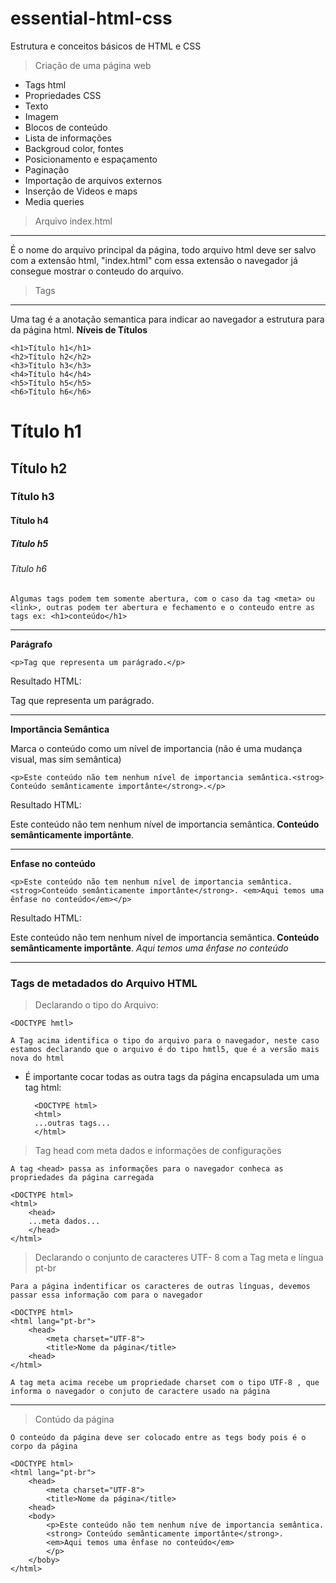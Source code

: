 # essential-html-css

Estrutura e conceitos básicos de HTML e CSS
> Criação de uma página web

- Tags html
- Propriedades CSS
- Texto
- Imagem
- Blocos de conteúdo
- Lista de informações
- Backgroud color, fontes
- Posicionamento e espaçamento
- Paginação
- Importação de arquivos externos
- Inserção de Videos e maps
- Media queries

>Arquivo index.html
---

É o nome do arquivo principal da página, todo arquivo html deve ser salvo com a extensão html, "index.html" com essa extensão o navegador já consegue mostrar o conteudo do arquivo.

> Tags
---
Uma tag é a anotação semantica para indicar ao navegador a estrutura para da página html.
**Níveis de Títulos**

```
<h1>Título h1</h1>
<h2>Título h2</h2>
<h3>Título h3</h3>
<h4>Título h4</h4>
<h5>Título h5</h5>
<h6>Título h6</h6>
```

<h1>Título h1</h1>
<h2>Título h2</h2>
<h3>Título h3</h3>
<h4>Título h4</h4>
<h5>Título h5</h5>
<h6>Título h6</h6>

`Algumas tags podem tem somente abertura, com o caso da tag <meta> ou <link>, outras podem ter abertura e fechamento e o conteudo entre as tags ex: <h1>conteúdo</h1>`

---

**Parágrafo**
```
<p>Tag que representa um parágrado.</p>
```
Resultado HTML:<p>Tag que representa um parágrado.</p>

---

**Importância Semântica**

Marca o conteúdo como um nível de importancia (não é uma mudança visual, mas sim semântica)
```
<p>Este conteúdo não tem nenhum nível de importancia semântica.<strog> Conteúdo semânticamente importânte</strong>.</p>
```
Resultado HTML:
<p>Este conteúdo não tem nenhum nível de importancia semântica.<strong> Conteúdo semânticamente importânte</strong>.</p>

---

**Enfase no conteúdo**

```
<p>Este conteúdo não tem nenhum nível de importancia semântica.<strog>Conteúdo semânticamente importânte</strong>. <em>Aqui temos uma ênfase no conteúdo</em></p>
```
Resultado HTML:
<p>Este conteúdo não tem nenhum nível de importancia semântica.<strong> Conteúdo semânticamente importânte</strong>. <em>Aqui temos uma ênfase no conteúdo</em></p>

---

### Tags de metadados do Arquivo HTML
> Declarando o tipo do Arquivo:

```
<DOCTYPE hmtl>
```

`A Tag acima identifica o tipo do arquivo para o navegador, neste caso estamos declarando que o arquivo é do tipo hmtl5, que é a versão mais nova do html`

- É importante cocar todas as outra tags da página encapsulada um uma tag html:
  
  ```
    <DOCTYPE html>
    <html>
    ...outras tags...
    </html>
  ```
> Tag head com meta dados e informações de configurações

`A tag <head> passa as informações para o navegador conheca as propriedades da página carregada`
```
<DOCTYPE html>
<html>
    <head>
    ...meta dados...
    </head>
</html>
```

> Declarando o conjunto de caracteres UTF- 8 com a Tag meta e língua pt-br

`Para a página indentificar os caracteres de outras línguas, devemos passar essa informação com para o navegador`

```
<DOCTYPE html>
<html lang="pt-br">
    <head>
        <meta charset="UTF-8">
        <title>Nome da página</title>
    <head>
</html>

```

`A tag meta acima recebe um propriedade charset com o tipo UTF-8 , que informa o navegador o conjuto de caractere usado na página`

---
> Contúdo da página

`O conteúdo da página deve ser colocado entre as tegs body pois é o corpo da página`

```
<DOCTYPE html>
<html lang="pt-br">
    <head>
        <meta charset="UTF-8">
        <title>Nome da página</title>
    <head>
    <body>
        <p>Este conteúdo não tem nenhum níve de importancia semântica.
        <strong> Conteúdo semânticamente importânte</strong>. 
        <em>Aqui temos uma ênfase no conteúdo</em>
        </p>
    </boby>
</html>

```
